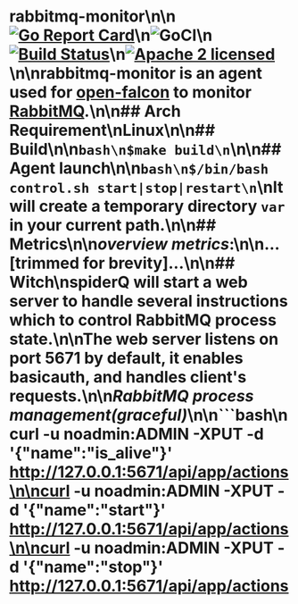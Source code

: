 # rabbitmq-monitor\n\n[![Go Report Card](https://goreportcard.com/badge/github.com/roundshot/rabbitmq-monitor)](https://goreportcard.com/report/github.com/roundshot/rabbitmq-monitor)\n![GoCI](http://goci.ele.me/na/goci/eleme/goci/badge?type=job)\n[![Build Status](https://travis-ci.org/roundshot/rabbitmq-monitor.svg?branch=master)](https://travis-ci.org/roundshot/rabbitmq-monitor)\n[![Apache 2 licensed](https://img.shields.io/badge/license-Apache2-blue.svg)](https://raw.githubusercontent.com/oklog/run/master/LICENSE)\n\nrabbitmq-monitor is an agent used for [open-falcon](http://open-falcon.org/) to monitor [RabbitMQ](https://www.rabbitmq.com/).\n\n## Arch Requirement\nLinux\n\n## Build\n\n```bash\n$make build\n```\n\n## Agent launch\n\n```bash\n$/bin/bash control.sh start|stop|restart\n```\nIt will create a temporary directory `var` in your current path.\n\n## Metrics\n\n***overview metrics***:\n\n...[trimmed for brevity]...\n\n## Witch\nspiderQ will start a web server to handle several instructions which to control RabbitMQ process state.\n\nThe web server listens on port 5671 by default, it enables basicauth, and handles client's requests.\n\n***RabbitMQ process management(graceful)***\n\n```bash\ncurl -u noadmin:ADMIN -XPUT -d '{"name":"is_alive"}' http://127.0.0.1:5671/api/app/actions\n\ncurl -u noadmin:ADMIN -XPUT -d '{"name":"start"}' http://127.0.0.1:5671/api/app/actions\n\ncurl -u noadmin:ADMIN -XPUT -d '{"name":"stop"}' http://127.0.0.1:5671/api/app/actions